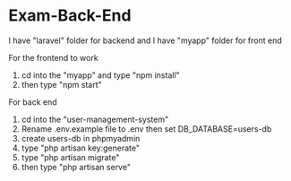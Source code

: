 # Exam-Back-End

I have "laravel" folder for backend and  I have "myapp" folder for front end 

For the frontend to work 
1. cd into the "myapp" and type "npm install"
2. then type  "npm start"

For back end
1. cd into the "user-management-system"
2. Rename .env.example file to .env then set DB_DATABASE=users-db
3. create users-db in phpmyadmin
4. type "php artisan key:generate"
5. type "php artisan migrate"
6. then type  "php artisan serve"
